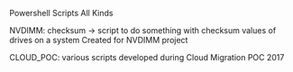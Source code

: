 Powershell Scripts 
All Kinds

NVDIMM:
checksum -> script to do something with checksum values of drives on a system
	    Created for NVDIMM project

CLOUD_POC:
	various scripts developed during Cloud Migration POC 2017
